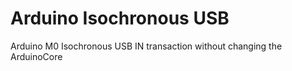 # Arduino Isochronous USB
 Arduino M0 Isochronous USB IN transaction without changing the ArduinoCore
